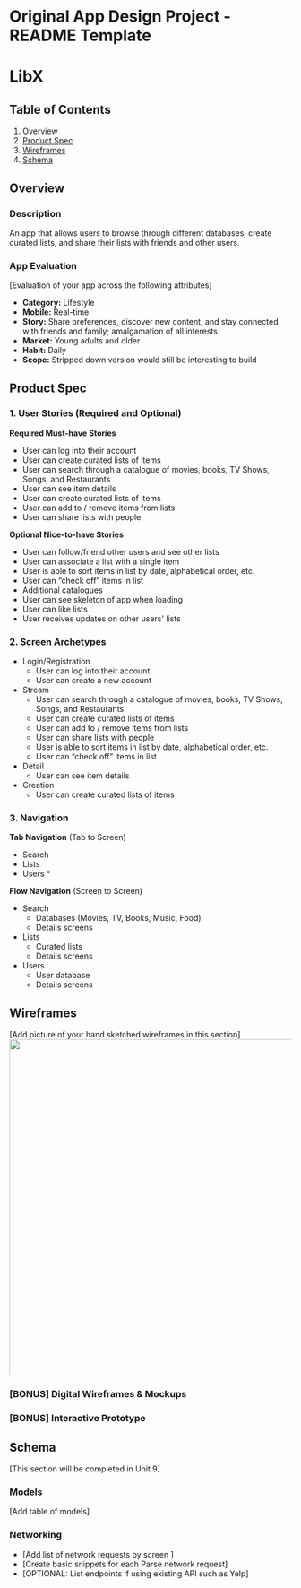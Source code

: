 Original App Design Project - README Template
===

# LibX

## Table of Contents
1. [Overview](#Overview)
1. [Product Spec](#Product-Spec)
1. [Wireframes](#Wireframes)
2. [Schema](#Schema)

## Overview
### Description
An app that allows users to browse through different databases, create curated lists, and share their lists with friends and other users.

### App Evaluation
[Evaluation of your app across the following attributes]
- **Category:** Lifestyle
- **Mobile:** Real-time
- **Story:** Share preferences, discover new content, and stay connected with friends and family; amalgamation of all interests
- **Market:** Young adults and older
- **Habit:** Daily
- **Scope:** Stripped down version would still be interesting to build

## Product Spec

### 1. User Stories (Required and Optional)

**Required Must-have Stories**

* User can log into their account
* User can create curated lists of items
* User can search through a catalogue of movies, books, TV Shows, Songs, and Restaurants
* User can see item details
* User can create curated lists of items
* User can add to / remove items from lists
* User can share lists with people


**Optional Nice-to-have Stories**

* User can follow/friend other users and see other lists
* User can associate a list with a single item
* User is able to sort items in list by date, alphabetical order, etc.
* User can “check off” items in list
* Additional catalogues
* User can see skeleton of app when loading
* User can like lists
* User receives updates on other users' lists


### 2. Screen Archetypes

* Login/Registration
   * User can log into their account
   * User can create a new account
* Stream
   * User can search through a catalogue of movies, books, TV Shows, Songs, and Restaurants
   * User can create curated lists of items
   * User can add to / remove items from lists
    * User can share lists with people
    * User is able to sort items in list by date, alphabetical order, etc.
    * User can “check off” items in list
* Detail
    * User can see item details
* Creation
    * User can create curated lists of items

### 3. Navigation

**Tab Navigation** (Tab to Screen)

* Search
* Lists
* Users *

**Flow Navigation** (Screen to Screen)

* Search
   * Databases (Movies, TV, Books, Music, Food)
   * Details screens
* Lists
   * Curated lists
   * Details screens
* Users
    * User database
    * Details screens

## Wireframes
[Add picture of your hand sketched wireframes in this section]
<img src="YOUR_WIREFRAME_IMAGE_URL" width=600>

### [BONUS] Digital Wireframes & Mockups

### [BONUS] Interactive Prototype

## Schema 
[This section will be completed in Unit 9]
### Models
[Add table of models]
### Networking
- [Add list of network requests by screen ]
- [Create basic snippets for each Parse network request]
- [OPTIONAL: List endpoints if using existing API such as Yelp]
